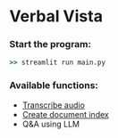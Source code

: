 # Verbal Vista

### Start the program:
```cmd
>> streamlit run main.py
```
  
### Available functions:
  - [Transcribe audio](utils/audio_transcribe.py)
  - [Create document index](utils/generate_vector_index.py)
  - Q&A using LLM